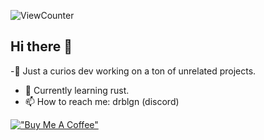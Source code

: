 ![ViewCounter](https://komarev.com/ghpvc/?username=drblgn&color=blueviolet)


## Hi there 👋
-🔭 Just a curios dev working on a ton of unrelated projects.
- 🌱 Currently learning rust.
- 📫 How to reach me: drblgn (discord)

  
[!["Buy Me A Coffee"](![image](https://github.com/drblgn/drblgn/assets/32202257/c62f06a9-d9ef-43ef-9b3d-0568de31add6)
)](https://www.buymeacoffee.com/JaKooLit)
<!--
**drblgn/drblgn** is a ✨ _special_ ✨ repository because its `README.md` (this file) appears on your GitHub profile.

Here are some ideas to get you started:

- 🔭 I’m currently working on ...
- 🌱 I’m currently learning ...
- 👯 I’m looking to collaborate on ...
- 🤔 I’m looking for help with ...
- 💬 Ask me about ...
- 📫 How to reach me: ...
- 😄 Pronouns: ...
- ⚡ Fun fact: ...
-->
